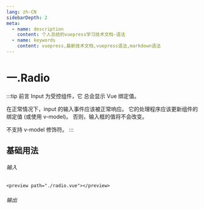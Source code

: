 ```yaml
---
lang: zh-CN
sidebarDepth: 2
meta:
  - name: description
    content: 个人总结的vuepress学习技术文档-语法
  - name: keywords
    content: vuepress,最新技术文档,vuepress语法,markdown语法
---
```


# 一.Radio

:::tip 前言
Input 为受控组件，它 总会显示 Vue 绑定值。

在正常情况下，input 的输入事件应该被正常响应。 它的处理程序应该更新组件的绑定值 (或使用 v-model)。 否则，输入框的值将不会改变。

不支持 v-model 修饰符。
:::

## 基础用法

###### 输入

```
<preview path="./radio.vue"></preview>
```

###### 输出

<preview path="./radio.vue"></preview>
